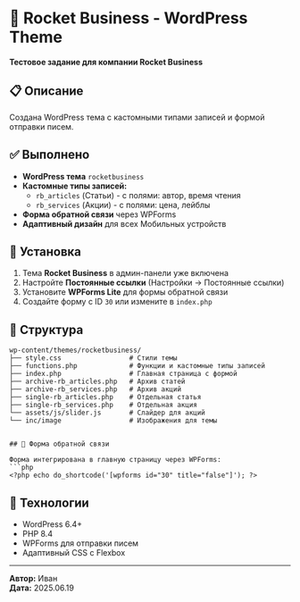# 🚀 Rocket Business - WordPress Theme

**Тестовое задание для компании Rocket Business**

## 📋 Описание

Создана WordPress тема с кастомными типами записей и формой отправки писем.

## ✅ Выполнено

- **WordPress тема** `rocketbusiness`
- **Кастомные типы записей:**
  - `rb_articles` (Статьи) - с полями: автор, время чтения
  - `rb_services` (Акции) - с полями: цена, лейблы
- **Форма обратной связи** через WPForms
- **Адаптивный дизайн** для всех Мобильных устройств

## 🚀 Установка

1. Тема **Rocket Business** в админ-панели уже включена
2. Настройте **Постоянные ссылки** (Настройки → Постоянные ссылки)
3. Установите **WPForms Lite** для формы обратной связи
4. Создайте форму с ID `30` или измените в `index.php`

## 📁 Структура

```
wp-content/themes/rocketbusiness/
├── style.css                 # Стили темы
├── functions.php             # Функции и кастомные типы записей
├── index.php                 # Главная страница с формой
├── archive-rb_articles.php   # Архив статей
├── archive-rb_services.php   # Архив акций
├── single-rb_articles.php    # Отдельная статья
├── single-rb_services.php    # Отдельная акция
└── assets/js/slider.js       # Слайдер для акций
└── inc/image                 # Изображения для темы


## 📧 Форма обратной связи

Форма интегрирована в главную страницу через WPForms:
```php
<?php echo do_shortcode('[wpforms id="30" title="false"]'); ?>
```

## 🔧 Технологии

- WordPress 6.4+
- PHP 8.4
- WPForms для отправки писем
- Адаптивный CSS с Flexbox

---

**Автор:** Иван  
**Дата:** 2025.06.19
